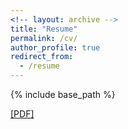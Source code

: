 ```yaml
---
<!-- layout: archive -->
title: "Resume"
permalink: /cv/
author_profile: true
redirect_from:
  - /resume
---
```


{% include base_path %}

[[PDF]](../files/AyushCV.pdf)

<!-- <embed src="http://lantaoyu.com/files/lantaoyu_cv.pdf" width="650" height="1800" type='application/pdf'> -->
